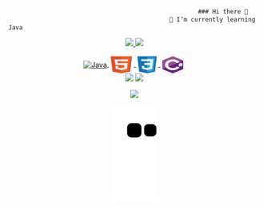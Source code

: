                                                          ### Hi there 👋
                                                 🌱 I’m currently learning Java

<div align="center">
  <a href="https://github.com/Ejr95">
  <img height="180em" src="https://github-readme-stats.vercel.app/api?username=Ejr95&show_icons=true&theme=highcontrast&include_all_commits=true&count_private=true"/>
  <img height="180em" src="https://github-readme-stats.vercel.app/api/top-langs/?username=Ejr95&layout=compact&langs_count=7&theme=highcontrast"/>
</div>

<div align="center"><br>
  <img align="center" alt="Java" height="30" width="40" src="https://devicons.railway.app/i/java.svg">
  <img align="center" alt="HTML" height="35" width="50" src="https://raw.githubusercontent.com/devicons/devicon/master/icons/html5/html5-original.svg">
  <img align="center" alt="CSS" height="35" width="45" src="https://raw.githubusercontent.com/devicons/devicon/master/icons/css3/css3-original.svg">
  <img align="center" alt="Csharp" height="35" width="50" src="https://raw.githubusercontent.com/devicons/devicon/master/icons/csharp/csharp-original.svg">
</div>
 
<div  align="center" > 
  <a href="https://wa.me/qr/6D35VCBBVEWNJ1" target="_blank"><img " src="https://img.shields.io/badge/WhatsApp-25D366?style=for-the-badge&logo=whatsapp&logoColor=white" target="_blank"></a>
  <a href = "eliseumgalhaes2016@gmail.com"><img src="https://img.shields.io/badge/-Gmail-%23333?style=for-the-badge&logo=gmail&logoColor=white" target="_blank"></a>
  
  <a href="https://www.linkedin.com/in/elizeumagalhaesjunior" target="_blank"><img src="https://img.shields.io/badge/-LinkedIn-%230077B5?style=for-the-badge&logo=linkedin&logoColor=white" target="_blank"></a> 
 
  ![Snake animation](https://github.com/Ejr95/Ejr95/blob/output/github-contribution-grid-snake.svg)
 
</div>

